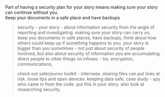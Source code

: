 

Part of having a security plan for your story means making sure your story can continue without you.
<br>
Keep your documents in a safe place and have backups
> security - your story - about information security from the angle of reporting and investigating. making sure your story can carry on, keep you documents in safe places, have backups, think about how others could keep up if something happens to you. your story is bigger than you sometimes - not just about security of people involved, but also about security of information you are accumulating. direct people to other things on infosec - tor, encryption, communications,

> check out saferjourno toolkit - internees. sharing files can put lives at risk. loose lips and open devices.   keeping data safe. case study - spy who came in from the code. put this in your story. also look at researching security.

